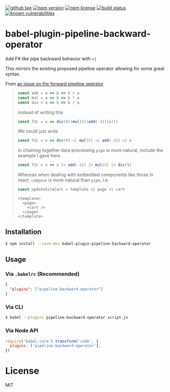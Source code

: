 [![github tag](https://img.shields.io/github/tag/d3dc/babel-plugin-pipeline-backward-operator.svg?maxAge=2592000)]()
[![npm version](https://badge.fury.io/js/babel-plugin-pipeline-backward-operator.svg)](https://badge.fury.io/js/babel-plugin-pipeline-backward-operator)
[![npm license](https://img.shields.io/npm/l/babel-plugin-pipeline-backward-operator.svg?maxAge=2592000)]()
[![build status](https://travis-ci.org/d3dc/babel-plugin-pipeline-backward-operator.svg?branch=master)](https://travis-ci.org/d3dc/babel-plugin-pipeline-backward-operator)
[![known vulnerabilities](https://snyk.io/test/npm/babel-plugin-pipeline-backward-operator/badge.svg)](https://snyk.io/test/npm/babel-plugin-pipeline-backward-operator)

# babel-plugin-pipeline-backward-operator

Add F# like pipe backward behavior with `<|`

This mirrors the existing proposed pipeline operator allowing for some great syntax.

From [an issue on the forward pipeline operator](https://github.com/tc39/proposal-pipeline-operator/issues/3#issuecomment-317105736)

> ```js
> const add = a => b => b + a
> const mul = a => b => b * a
> const div = a => b => b / a
> ```
>
> instead of writing this
>
> ```js
> const f2c = x => div(9)(mul(5)(add(-32)(x)))
> ```
>
> We could just write
>
> ```js
> const f2c = x => div(9) <| mul(5) <| add(-32) <| x
> ```
>
> In chaining together data processing `pipe` is more natural, include the example I gave here.
>
> ```js
> const f2c = x => x |> add(-32) |> mul(5) |> div(9)
> ```
>
> Whereas when dealing with embedded components like those in react, `compose` is more natural than `pipe`, i.e.
>
> ```js
> const updateSiteCart = template <| page <| cart
> ```
>
> ```
> <template>
>   <page>
>     <cart />
>   </page>
> </template>
> ```

## Installation

```sh
$ npm install --save-dev babel-plugin-pipeline-backward-operator
```

## Usage

### Via `.babelrc` (Recommended)

```json
{
  "plugins": ["pipeline-backward-operator"]
}
```

### Via CLI

```sh
$ babel --plugins pipeline-backward-operator script.js
```

### Via Node API

```javascript
require('babel-core').transform('code', {
  plugins: ['pipeline-backward-operator'],
})
```

# License

MIT
